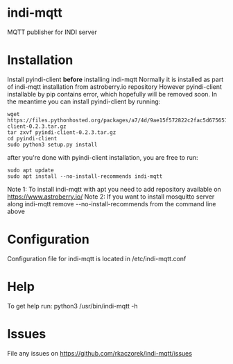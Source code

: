 # indi-mqtt
MQTT publisher for INDI server

# Installation
Install pyindi-client **before** installing indi-mqtt
Normally it is installed as part of indi-mqtt installation from astroberry.io repository
However pyindi-client installable by pip contains error, which hopefully will be removed
soon. In the meantime you can install pyindi-client by running:
```
wget https://files.pythonhosted.org/packages/a7/4d/9ae15f572822c2fac5d6756570b205bdf578c80be24e274947ac74962873/pyindi-client-0.2.3.tar.gz
tar zxvf pyindi-client-0.2.3.tar.gz
cd pyindi-client
sudo python3 setup.py install
```

after you're done with pyindi-client installation, you are free to run:
```
sudo apt update
sudo apt install --no-install-recommends indi-mqtt
```

Note 1: To install indi-mqtt with apt you need to add repository available on https://www.astroberry.io/
Note 2: If you want to install mosquitto server along indi-mqtt remove --no-install-recommends from the command line above

# Configuration
Configuration file for indi-mqtt is located in /etc/indi-mqtt.conf

# Help
To get help run: python3 /usr/bin/indi-mqtt -h

# Issues
File any issues on https://github.com/rkaczorek/indi-mqtt/issues

